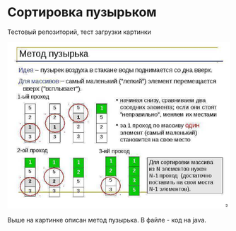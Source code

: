 # Сортировка пузырьком
Тестовый репозиторий, тест загрузки картинки

![Image alt](https://github.com/svititnev/sorting/blob/master/puzirk.jpg)

Выше на картинке описан метод пузырька. В файле - код на java.
